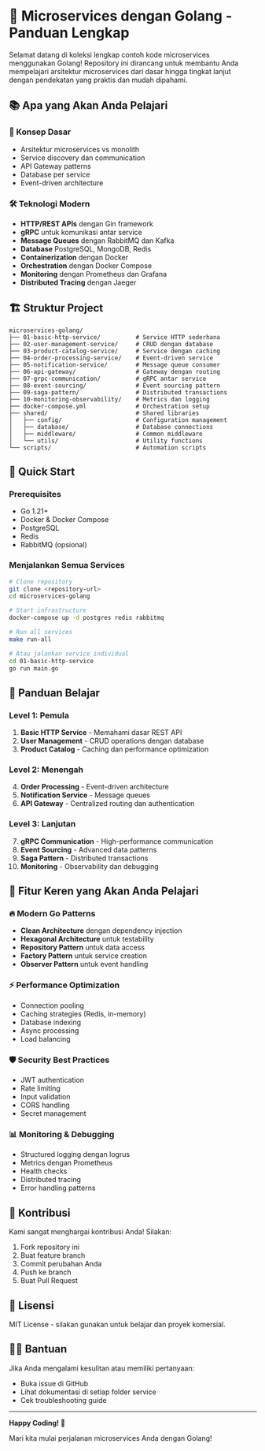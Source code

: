 # 🚀 Microservices dengan Golang - Panduan Lengkap

Selamat datang di koleksi lengkap contoh kode microservices menggunakan Golang! Repository ini dirancang untuk membantu Anda mempelajari arsitektur microservices dari dasar hingga tingkat lanjut dengan pendekatan yang praktis dan mudah dipahami.

## 📚 Apa yang Akan Anda Pelajari

### 🎯 Konsep Dasar
- Arsitektur microservices vs monolith
- Service discovery dan communication
- API Gateway patterns
- Database per service
- Event-driven architecture

### 🛠️ Teknologi Modern
- **HTTP/REST APIs** dengan Gin framework
- **gRPC** untuk komunikasi antar service
- **Message Queues** dengan RabbitMQ dan Kafka
- **Database** PostgreSQL, MongoDB, Redis
- **Containerization** dengan Docker
- **Orchestration** dengan Docker Compose
- **Monitoring** dengan Prometheus dan Grafana
- **Distributed Tracing** dengan Jaeger

## 🏗️ Struktur Project

```
microservices-golang/
├── 01-basic-http-service/          # Service HTTP sederhana
├── 02-user-management-service/     # CRUD dengan database
├── 03-product-catalog-service/     # Service dengan caching
├── 04-order-processing-service/    # Event-driven service
├── 05-notification-service/        # Message queue consumer
├── 06-api-gateway/                 # Gateway dengan routing
├── 07-grpc-communication/          # gRPC antar service
├── 08-event-sourcing/              # Event sourcing pattern
├── 09-saga-pattern/                # Distributed transactions
├── 10-monitoring-observability/    # Metrics dan logging
├── docker-compose.yml              # Orchestration setup
├── shared/                         # Shared libraries
│   ├── config/                     # Configuration management
│   ├── database/                   # Database connections
│   ├── middleware/                 # Common middleware
│   └── utils/                      # Utility functions
└── scripts/                        # Automation scripts
```

## 🚀 Quick Start

### Prerequisites
- Go 1.21+
- Docker & Docker Compose
- PostgreSQL
- Redis
- RabbitMQ (opsional)

### Menjalankan Semua Services
```bash
# Clone repository
git clone <repository-url>
cd microservices-golang

# Start infrastructure
docker-compose up -d postgres redis rabbitmq

# Run all services
make run-all

# Atau jalankan service individual
cd 01-basic-http-service
go run main.go
```

## 📖 Panduan Belajar

### Level 1: Pemula
1. **Basic HTTP Service** - Memahami dasar REST API
2. **User Management** - CRUD operations dengan database
3. **Product Catalog** - Caching dan performance optimization

### Level 2: Menengah
4. **Order Processing** - Event-driven architecture
5. **Notification Service** - Message queues
6. **API Gateway** - Centralized routing dan authentication

### Level 3: Lanjutan
7. **gRPC Communication** - High-performance communication
8. **Event Sourcing** - Advanced data patterns
9. **Saga Pattern** - Distributed transactions
10. **Monitoring** - Observability dan debugging

## 🎨 Fitur Keren yang Akan Anda Pelajari

### 🔥 Modern Go Patterns
- **Clean Architecture** dengan dependency injection
- **Hexagonal Architecture** untuk testability
- **Repository Pattern** untuk data access
- **Factory Pattern** untuk service creation
- **Observer Pattern** untuk event handling

### ⚡ Performance Optimization
- Connection pooling
- Caching strategies (Redis, in-memory)
- Database indexing
- Async processing
- Load balancing

### 🛡️ Security Best Practices
- JWT authentication
- Rate limiting
- Input validation
- CORS handling
- Secret management

### 📊 Monitoring & Debugging
- Structured logging dengan logrus
- Metrics dengan Prometheus
- Health checks
- Distributed tracing
- Error handling patterns

## 🤝 Kontribusi

Kami sangat menghargai kontribusi Anda! Silakan:
1. Fork repository ini
2. Buat feature branch
3. Commit perubahan Anda
4. Push ke branch
5. Buat Pull Request

## 📝 Lisensi

MIT License - silakan gunakan untuk belajar dan proyek komersial.

## 🙋‍♂️ Bantuan

Jika Anda mengalami kesulitan atau memiliki pertanyaan:
- Buka issue di GitHub
- Lihat dokumentasi di setiap folder service
- Cek troubleshooting guide

---

**Happy Coding! 🎉**

Mari kita mulai perjalanan microservices Anda dengan Golang!
